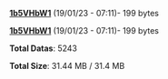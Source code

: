[**1b5VHbW1**](/data/1b5VHbW1.txt) (19/01/23 - 07:11)- 199 bytes

[**1b5VHbW1**](/data/1b5VHbW1.txt) (19/01/23 - 07:11)- 199 bytes

**Total Datas**: 5243

**Total Size**: 31.44 MB / 31.4 MB